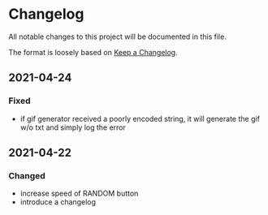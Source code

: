 # Changelog
All notable changes to this project will be documented in this file.

The format is loosely based on [Keep a Changelog](https://keepachangelog.com/en/1.0.0/).

## 2021-04-24
### Fixed
- if gif generator received a poorly encoded string, it will generate the gif w/o txt
and simply log the error

## 2021-04-22
### Changed
- increase speed of RANDOM button
- introduce a changelog
